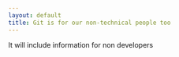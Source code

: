 ```yaml
---
layout: default
title: Git is for our non-technical people too
---
```


It will include information for non developers 